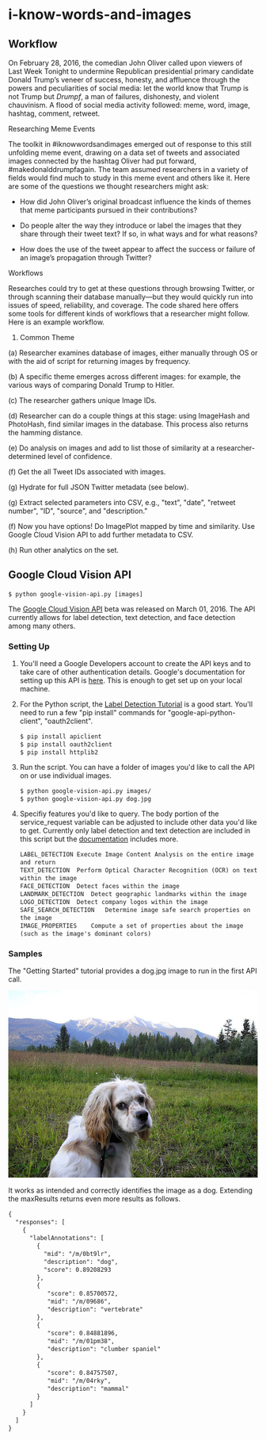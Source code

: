 # i-know-words-and-images

## Workflow

On February 28, 2016, the comedian John Oliver called upon viewers of Last Week Tonight to undermine Republican presidential primary candidate Donald Trump’s veneer of success, honesty, and affluence through the powers and peculiarities of social media: let the world know that Trump is not Trump but _Drumpf_, a man of failures, dishonesty, and violent chauvinism. A flood of social media activity followed: meme, word, image, hashtag, comment, retweet. 

Researching Meme Events

The toolkit in #iknowwordsandimages emerged out of response to this still unfolding meme event, drawing on a data set of tweets and associated images connected by the hashtag Oliver had put forward, #makedonalddrumpfagain. The team assumed researchers in a variety of fields would find much to study in this meme event and others like it. Here are some of the questions we thought researchers might ask:

- How did John Oliver’s original broadcast influence the kinds of themes that meme participants pursued in their contributions?

- Do people alter the way they introduce or label the images that they share through their tweet text? If so, in what ways and for what reasons?

- How does the use of the tweet appear to affect the success or failure of an image’s propagation through Twitter?

Workflows

Researches could try to get at these questions through browsing Twitter, or through scanning their database manually—but they would quickly run into issues of speed, reliability, and coverage. The code shared here offers some tools for different kinds of workflows that a researcher might follow. Here is an example workflow.

1. Common Theme

(a) Researcher examines database of images, either manually through OS or with the aid of script for returning images by frequency.

(b) A specific theme emerges across different images: for example, the various ways of comparing Donald Trump to Hitler.

(c) The researcher gathers unique Image IDs.

(d) Researcher can do a couple things at this stage: using ImageHash and PhotoHash, find similar images in the database. This process also returns the hamming distance. 

(e) Do analysis on images and add to list those of similarity at a researcher-determined level of confidence.

(f) Get the all Tweet IDs associated with images. 

(g) Hydrate for full JSON Twitter metadata (see below).

(g) Extract selected parameters into CSV, e.g., "text", "date", "retweet number", "ID", "source", and "description."

(f) Now you have options! Do ImagePlot mapped by time and similarity. Use Google Cloud Vision API to add further metadata to CSV. 

(h) Run other analytics on the set.


## Google Cloud Vision API

```
$ python google-vision-api.py [images]
```

The [Google Cloud Vision API](https://cloud.google.com/vision/docs/) beta was released on March 01, 2016. The API currently allows for label detection, text detection, and face detection among many others. 

### Setting Up

1. You'll need a Google Developers account to create the API keys and to take care of other authentication details. Google's documentation for setting up this API is [here](https://cloud.google.com/vision/docs/getting-started). This is enough to get set up on your local machine.

2. For the Python script, the [Label Detection Tutorial](https://cloud.google.com/vision/docs/label-tutorial) is a good start. You'll need to run a few "pip install" commands for "google-api-python-client", "oauth2client".

	```
	$ pip install apiclient
	$ pip install oauth2client
	$ pip install httplib2
	```

3. Run the script. You can have a folder of images you'd like to call the API on or use individual images.

	```
	$ python google-vision-api.py images/
	$ python google-vision-api.py dog.jpg
	```

4. Specifiy features you'd like to query. The body portion of the service_request variable can be adjusted to include other data you'd like to get. Currently only label detection and text detection are included in this script but the [documentation](https://cloud.google.com/vision/docs/concepts) includes more.

	```
	LABEL_DETECTION	Execute Image Content Analysis on the entire image and return
	TEXT_DETECTION	Perform Optical Character Recognition (OCR) on text within the image
	FACE_DETECTION	Detect faces within the image
	LANDMARK_DETECTION	Detect geographic landmarks within the image
	LOGO_DETECTION	Detect company logos within the image
	SAFE_SEARCH_DETECTION	Determine image safe search properties on the image
	IMAGE_PROPERTIES	Compute a set of properties about the image (such as the image's dominant colors)
	```

### Samples

The "Getting Started" tutorial provides a dog.jpg image to run in the first API call. 

![dog.jpg](/images/dog.jpg?raw=true)

It works as intended and correctly identifies the image as a dog. Extending the maxResults returns even more results as follows.
```
{
  "responses": [
    {
      "labelAnnotations": [
        {
          "mid": "/m/0bt9lr",
          "description": "dog",
          "score": 0.89208293
        },
        {
           "score": 0.85700572, 
           "mid": "/m/09686", 
           "description": "vertebrate"
        }, 
        {
           "score": 0.84881896, 
           "mid": "/m/01pm38", 
           "description": "clumber spaniel"
        }, 
        {
           "score": 0.84757507, 
           "mid": "/m/04rky", 
           "description": "mammal"
        }
      ]
    }
  ]
}
```
